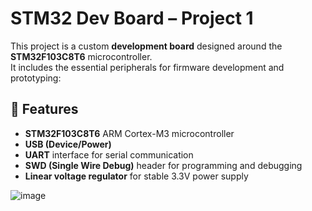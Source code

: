 # STM32 Dev Board – Project 1

This project is a custom **development board** designed around the **STM32F103C8T6** microcontroller.  
It includes the essential peripherals for firmware development and prototyping:

## 🔧 Features

- **STM32F103C8T6** ARM Cortex-M3 microcontroller
- **USB (Device/Power)**
- **UART** interface for serial communication
- **SWD (Single Wire Debug)** header for programming and debugging
- **Linear voltage regulator** for stable 3.3V power supply


![image](https://github.com/user-attachments/assets/78dc32cf-7a26-4ebd-81b3-3d9d5e3ba2da)
